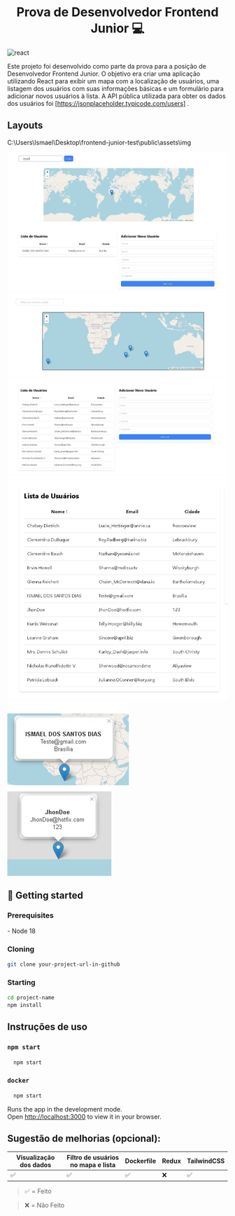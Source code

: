 <h1 align="center" style="font-weight: bold;">Prova de Desenvolvedor Frontend Junior 💻</h1>

[REACT__BADGE]: https://img.shields.io/badge/React-005CFE?style=for-the-badge&logo=react
![react][REACT__BADGE]


Este projeto foi desenvolvido como parte da prova para a posição de Desenvolvedor Frontend Junior. O objetivo era criar uma aplicação utilizando React para exibir um mapa com a localização de usuários, uma listagem dos usuários com suas informações básicas e um formulário para adicionar novos usuários à lista. A API pública utilizada para obter os dados dos usuários foi 
[https://jsonplaceholder.typicode.com/users] .


## Layouts

C:\Users\Ismael\Desktop\frontend-junior-test\public\assets\img

![Filtro](https://github.com/Maelzin13/frontend-junior-test/blob/main/public/assets/img/filter.jpeg)
![Mapa](https://github.com/Maelzin13/frontend-junior-test/blob/main/public/assets/img/map.jpeg)
![Lista e Formulario](https://github.com/Maelzin13/frontend-junior-test/blob/main/public/assets/img/listAndForm.jpeg)
![Lista de Usuario](https://github.com/Maelzin13/frontend-junior-test/blob/main/public/assets/img/ListUserAdd.jpeg)
![Mapa com Usuario](https://github.com/Maelzin13/frontend-junior-test/blob/main/public/assets/img/mapNewUser.jpeg)
![Mapa com Usuario 2](https://github.com/Maelzin13/frontend-junior-test/blob/main/public/assets/img/mapNewUser1.jpeg)



<h2 id="started">🚀 Getting started</h2>

<h3>Prerequisites</h3>
- Node 18
<h3>Cloning</h3>

```bash
git clone your-project-url-in-github
```

<h3>Starting</h3>

```bash
cd project-name
npm install
```
## Instruções de uso

### `npm start`
```bash
  npm start
```

### `docker`
```bash
  npm start
```

Runs the app in the development mode.\
Open [http://localhost:3000](http://localhost:3000) to view it in your browser.



## Sugestão de melhorias (opcional):

| Visualização dos dados | Filtro de usuários no mapa e lista | Dockerfile | Redux | TailwindCSS |
| ---------------------- | --------------------------------- | ---------- | ----- | ----------- |
| ✅                      | ✅                                 | ✅         | ❌    | ✅          |


> ✅ = Feito

> ❌ = Não Feito


